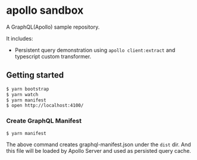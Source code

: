 # apollo sandbox

A GraphQL(Apollo) sample repository.

It includes:

- Persistent query demonstration using `apollo client:extract` and typescript custom transformer.

## Getting started

```sh
$ yarn bootstrap
$ yarn watch
$ yarn manifest
$ open http://localhost:4100/
```

### Create GraphQL Manifest

```sh
$ yarn manifest
```

The above command creates graphql-manifest.json under the `dist` dir.
And this file will be loaded by Apollo Server and used as persisted query cache.
